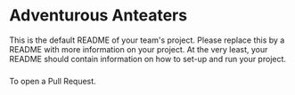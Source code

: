 # Adventurous Anteaters
This is the default README of your team's project. Please replace this by a README with more information on your project. At the very least, your README should contain information on how to set-up and run your project.

#####
To open a Pull Request.
#####
